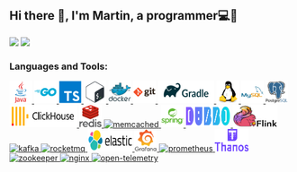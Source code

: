 <!--
**MartinDai/MartinDai** is a ✨ _special_ ✨ repository because its `README.md` (this file) appears on your GitHub profile.

Here are some ideas to get you started:

- 🔭 I’m currently working on ...
- 🌱 I’m currently learning ...
- 👯 I’m looking to collaborate on ...
- 🤔 I’m looking for help with ...
- 💬 Ask me about ...
- 📫 How to reach me: ...
- 😄 Pronouns: ...
- ⚡ Fun fact: ...
-->
## Hi there 👋, I'm Martin, a programmer💻🌟

<p align="left"> 
  <img height="180px" src="https://github-readme-stats.vercel.app/api?username=MartinDai&theme=solarized-light&show_icons=true&include_all_commits=true&count_private=true&PAT_1=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" />
<img height="180px"src="https://github-readme-stats.vercel.app/api/top-langs/?username=MartinDai&title_color=268bd2&icon_color=b58900&text_color=859900&bg_color=fdf6e3&layout=compact&hide=javascript,html,css,scss&PAT_1=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" />
</p>

<h3 align="left">Languages and Tools:</h3>
<a href="https://www.java.com" target="_blank"> <img src="https://raw.githubusercontent.com/devicons/devicon/master/icons/java/java-original-wordmark.svg" alt="java" width="40" height="40"/> </a>
<a href="https://go.dev" target="_blank"> <img src="https://raw.githubusercontent.com/devicons/devicon/master/icons/go/go-original-wordmark.svg" alt="go" width="40" height="40"/> </a>
<a href="https://www.typescriptlang.org" target="_blank"> <img src="https://raw.githubusercontent.com/devicons/devicon/master/icons/typescript/typescript-original.svg" alt="typescript" width="40" height="40"/> </a>
<a href="https://www.gnu.org/software/bash/" target="_blank"> <img src="https://raw.githubusercontent.com/devicons/devicon/master/icons/bash/bash-original.svg" alt="bash" width="40" height="40"/> </a>
<a href="https://www.docker.com" target="_blank"> <img src="https://raw.githubusercontent.com/devicons/devicon/master/icons/docker/docker-original-wordmark.svg" alt="docker" width="40" height="40"/> </a>
<a href="https://git-scm.com" target="_blank"> <img src="https://raw.githubusercontent.com/devicons/devicon/master/icons/git/git-original-wordmark.svg" alt="git" width="40" height="40"/> </a>
<a href="https://gradle.org" target="_blank"> <img src="https://raw.githubusercontent.com/cncf/landscape/master/hosted_logos/gradle.svg" alt="gradle" width="100" height="40"/> </a>
<a href="https://www.linux.org" target="_blank"> <img src="https://raw.githubusercontent.com/devicons/devicon/master/icons/linux/linux-original.svg" alt="linux" width="40" height="40"/> </a>
<a href="https://www.mysql.com" target="_blank"> <img src="https://raw.githubusercontent.com/devicons/devicon/master/icons/mysql/mysql-original-wordmark.svg" alt="mysql" width="40" height="40"/> </a>
<a href="https://www.postgresql.org" target="_blank"> <img src="https://raw.githubusercontent.com/devicons/devicon/master/icons/postgresql/postgresql-original-wordmark.svg" alt="postgresql" width="40" height="40"/> </a>
<a href="https://clickhouse.com" target="_blank"> <img src="https://raw.githubusercontent.com/cncf/landscape/master/hosted_logos/clickhouse.svg" alt="clickhouse" width="120" height="40"/> </a>
<a href="https://redis.io" target="_blank"> <img src="https://raw.githubusercontent.com/devicons/devicon/master/icons/redis/redis-original-wordmark.svg" alt="redis" width="40" height="40"/> </a>
<a href="https://www.memcached.org" target="_blank"> <img src="https://www.vectorlogo.zone/logos/memcached/memcached-icon.svg" alt="memcached" width="40" height="40"/> </a>
<a href="https://spring.io" target="_blank"> <img src="https://raw.githubusercontent.com/devicons/devicon/master/icons/spring/spring-original-wordmark.svg" alt="spring" width="40" height="40"/> </a>
<a href="https://dubbo.apache.org" target="_blank"> <img src="https://raw.githubusercontent.com/cncf/landscape/master/hosted_logos/dubbo.svg" alt="dubbo" width="80" height="40"/> </a>
<a href="https://flink.apache.org" target="_blank"> <img src="https://raw.githubusercontent.com/cncf/landscape/master/hosted_logos/flink.svg" alt="flink" width="80" height="40"/> </a>
<a href="https://kafka.apache.org" target="_blank"> <img src="https://www.vectorlogo.zone/logos/apache_kafka/apache_kafka-vertical.svg" alt="kafka" width="40" height="40"/> </a>
<a href="https://rocketmq.apache.org" target="_blank"> <img src="https://www.vectorlogo.zone/logos/apache_rocketmq/apache_rocketmq-icon.svg" alt="rocketmq" width="40" height="40"/> </a>
<a href="https://www.elastic.co" target="_blank"> <img src="https://raw.githubusercontent.com/cncf/landscape/master/hosted_logos/elastic.svg" alt="elastic" width="80" height="40"/> </a>
<a href="https://grafana.com" target="_blank"> <img src="https://raw.githubusercontent.com/devicons/devicon/master/icons/grafana/grafana-original-wordmark.svg" alt="grafana" width="40" height="40"/> </a>
<a href="https://prometheus.io" target="_blank"> <img src="https://www.vectorlogo.zone/logos/prometheusio/prometheusio-icon.svg" alt="prometheus" width="40" height="40"/> </a>
<a href="https://thanos.io" target="_blank"> <img src="https://raw.githubusercontent.com/cncf/landscape/master/hosted_logos/thanos.svg" alt="thanos" width="60" height="40"/> </a>
<a href="https://zookeeper.apache.org" target="_blank"> <img src="https://www.vectorlogo.zone/logos/apache_zookeeper/apache_zookeeper-icon.svg" alt="zookeeper" width="40" height="40"/> </a>
<a href="https://nginx.org" target="_blank"> <img src="https://www.vectorlogo.zone/logos/nginx/nginx-icon.svg" alt="nginx" width="40" height="40"/> </a>
<a href="https://opentelemetry.io" target="_blank"> <img src="https://raw.githubusercontent.com/cncf/landscape/master/hosted_logos/open-telemetry.svg" alt="open-telemetry" width="80" height="40"/> </a>

